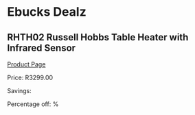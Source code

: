 
# Ebucks Dealz
## RHTH02 Russell Hobbs Table Heater with Infrared Sensor
[Product Page](https://www.ebucks.com/web/shop/productSelected.do?prodId=1187305210&catId=704982758)

Price: R3299.00

Savings: 

Percentage off: %
	
